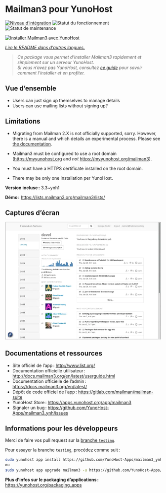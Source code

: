 <!--
Nota bene : ce README est automatiquement généré par <https://github.com/YunoHost/apps/tree/master/tools/readme_generator>
Il NE doit PAS être modifié à la main.
-->

# Mailman3 pour YunoHost

[![Niveau d’intégration](https://dash.yunohost.org/integration/mailman3.svg)](https://dash.yunohost.org/appci/app/mailman3) ![Statut du fonctionnement](https://ci-apps.yunohost.org/ci/badges/mailman3.status.svg) ![Statut de maintenance](https://ci-apps.yunohost.org/ci/badges/mailman3.maintain.svg)

[![Installer Mailman3 avec YunoHost](https://install-app.yunohost.org/install-with-yunohost.svg)](https://install-app.yunohost.org/?app=mailman3)

*[Lire le README dans d'autres langues.](./ALL_README.md)*

> *Ce package vous permet d’installer Mailman3 rapidement et simplement sur un serveur YunoHost.*  
> *Si vous n’avez pas YunoHost, consultez [ce guide](https://yunohost.org/install) pour savoir comment l’installer et en profiter.*

## Vue d’ensemble

* Users can just sign up themselves to manage details
* Users can use mailing lists without signing up?

## Limitations

* Migrating from Mailman 2.X is not officially supported, sorry. However, there is a manual and
  which details an experimental process. Please see [the documentation](https://docs.mailman3.org/en/latest/migration.html).

* Mailman3 must be configured to use a root domain (https://myyunohost.org and *not* https://myyunohost.org/mailman3).

* You must have a HTTPS certificate installed on the root domain.

* There may be only one installation per YunoHost.


**Version incluse :** 3.3~ynh1

**Démo :** <https://lists.mailman3.org/mailman3/lists/>

## Captures d’écran

![Capture d’écran de Mailman3](./doc/screenshots/screenshot1.webp)

## Documentations et ressources

- Site officiel de l’app : <http://www.list.org/>
- Documentation officielle utilisateur : <http://docs.mailman3.org/en/latest/userguide.html>
- Documentation officielle de l’admin : <https://docs.mailman3.org/en/latest/>
- Dépôt de code officiel de l’app : <https://gitlab.com/mailman/mailman-suite>
- YunoHost Store : <https://apps.yunohost.org/app/mailman3>
- Signaler un bug : <https://github.com/YunoHost-Apps/mailman3_ynh/issues>

## Informations pour les développeurs

Merci de faire vos pull request sur la [branche `testing`](https://github.com/YunoHost-Apps/mailman3_ynh/tree/testing).

Pour essayer la branche `testing`, procédez comme suit :

```bash
sudo yunohost app install https://github.com/YunoHost-Apps/mailman3_ynh/tree/testing --debug
ou
sudo yunohost app upgrade mailman3 -u https://github.com/YunoHost-Apps/mailman3_ynh/tree/testing --debug
```

**Plus d’infos sur le packaging d’applications :** <https://yunohost.org/packaging_apps>
